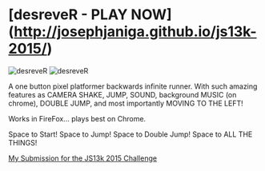 # [desreveR - PLAY NOW] (http://josephjaniga.github.io/js13k-2015/)


![desreveR](https://raw.githubusercontent.com/josephjaniga/js13k-2015/master/source/desreveR_small_160x160.png)
![desreveR](https://raw.githubusercontent.com/josephjaniga/js13k-2015/master/source/desreveR_medium_400x250.png)

A one button pixel platformer backwards infinite runner. With such amazing features as CAMERA SHAKE, JUMP, SOUND, background MUSIC (on chrome), DOUBLE JUMP, and most importantly MOVING TO THE LEFT!

Works in FireFox... plays best on Chrome.

Space to Start! Space to Jump! Space to Double Jump! Space to ALL THE THINGS!

[My Submission for the JS13k 2015 Challenge](http://js13kgames.com/entries/desrever)


